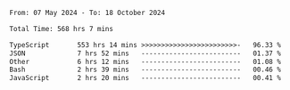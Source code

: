 
<!--START_SECTION:waka-->

```txt
From: 07 May 2024 - To: 18 October 2024

Total Time: 568 hrs 7 mins

TypeScript       553 hrs 14 mins >>>>>>>>>>>>>>>>>>>>>>>>-   96.33 %
JSON             7 hrs 52 mins   -------------------------   01.37 %
Other            6 hrs 12 mins   -------------------------   01.08 %
Bash             2 hrs 39 mins   -------------------------   00.46 %
JavaScript       2 hrs 20 mins   -------------------------   00.41 %
```

<!--END_SECTION:waka-->

<!--

### Hi there 👋
**Iam-cesar/Iam-cesar** is a ✨ _special_ ✨ repository because its `README.md` (this file) appears on your GitHub profile.

Here are some ideas to get you started:

- 🔭 I’m currently working on ...
- 🌱 I’m currently learning ...
- 👯 I’m looking to collaborate on ...
- 🤔 I’m looking for help with ...
- 💬 Ask me about ...
- 📫 How to reach me: ...
- 😄 Pronouns: ...
- ⚡ Fun fact: ...
-->
